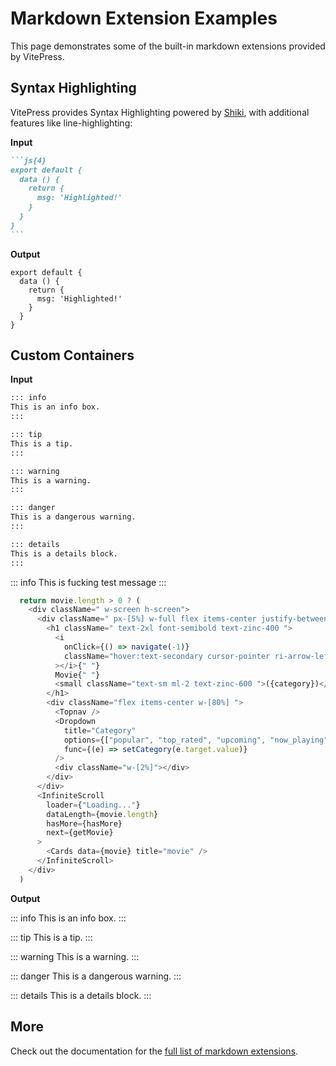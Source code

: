 # Markdown Extension Examples

This page demonstrates some of the built-in markdown extensions provided by VitePress.

## Syntax Highlighting

VitePress provides Syntax Highlighting powered by [Shiki](https://github.com/shikijs/shiki), with additional features like line-highlighting:

**Input**

````md
```js{4}
export default {
  data () {
    return {
      msg: 'Highlighted!'
    }
  }
}
```
````

**Output**

```js{4}
export default {
  data () {
    return {
      msg: 'Highlighted!'
    }
  }
}
```

## Custom Containers

**Input**

```md
::: info
This is an info box.
:::

::: tip
This is a tip.
:::

::: warning
This is a warning.
:::

::: danger
This is a dangerous warning.
:::

::: details
This is a details block.
:::
```

::: info
This is fucking test message
:::

```js [theme/file.js]
  return movie.length > 0 ? (
    <div className=" w-screen h-screen">
      <div className=" px-[5%] w-full flex items-center justify-between ">
        <h1 className=" text-2xl font-semibold text-zinc-400 ">
          <i
            onClick={() => navigate(-1)}
            className="hover:text-secondary cursor-pointer ri-arrow-left-line"
          ></i>{" "}
          Movie{" "}
          <small className="text-sm ml-2 text-zinc-600 ">({category})</small>
        </h1>
        <div className="flex items-center w-[80%] ">
          <Topnav />
          <Dropdown
            title="Category"
            options={["popular", "top_rated", "upcoming", "now_playing"]}
            func={(e) => setCategory(e.target.value)}
          />
          <div className="w-[2%]"></div>
        </div>
      </div>
      <InfiniteScroll
        loader={"Loading..."}
        dataLength={movie.length}
        hasMore={hasMore}
        next={getMovie}
      >
        <Cards data={movie} title="movie" />
      </InfiniteScroll>
    </div>
  )
```

**Output**

::: info
This is an info box.
:::

::: tip
This is a tip.
:::

::: warning
This is a warning.
:::

::: danger
This is a dangerous warning.
:::

::: details
This is a details block.
:::

## More

Check out the documentation for the [full list of markdown extensions](https://vitepress.dev/guide/markdown).
